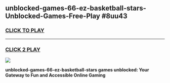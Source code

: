 
## unblocked-games-66-ez-basketball-stars-Unblocked-Games-Free-Play #8uu43
<h3>
<a href="https://us.freeplayer.one?title=unblocked-games-66-ez-basketball-stars&ref=9M">CLICK TO PLAY</a></h3>
<hr>

<h3>
<a href="https://us.freeplayer.one?title=unblocked-games-66-ez-basketball-stars&ref=9M">CLICK 2 PLAY</a>
  
</h3>

<a href="https://us.freeplayer.one?title=unblocked-games-66-ez-basketball-stars&ref=9M"><img src="https://clearcache.store/games.png"></a>


**unblocked-games-66-ez-basketball-stars games unblocked: Your Gateway to Fun and Accessible Online Gaming**
